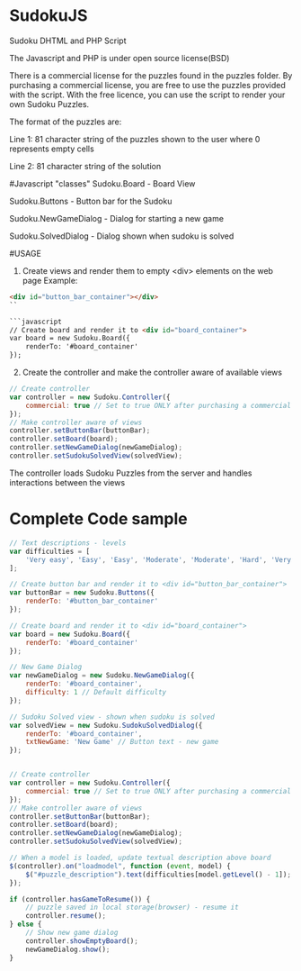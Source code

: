 # SudokuJS

Sudoku DHTML and PHP Script

The Javascript and PHP is under open source license(BSD)

There is a commercial license for the puzzles found in the puzzles folder. By purchasing a commercial license, you are free to use the puzzles provided with the script. With the free licence, you can use the script to render your own Sudoku Puzzles.

The format of the puzzles are:

Line 1: 81 character string of the puzzles shown to the user where 0 represents empty cells

Line 2: 81 character string of the solution

#Javascript "classes"
Sudoku.Board - Board View

Sudoku.Buttons - Button bar for the Sudoku

Sudoku.NewGameDialog - Dialog for starting a new game

Sudoku.SolvedDialog - Dialog shown when sudoku is solved


#USAGE
1) Create views and render them to empty &lt;div> elements on the web page
Example:

```html
<div id="button_bar_container"></div>
``

```javascript
// Create board and render it to <div id="board_container">
var board = new Sudoku.Board({
    renderTo: '#board_container'
});

```

2) Create the controller and make the controller aware of available views

```javascript
// Create controller
var controller = new Sudoku.Controller({
    commercial: true // Set to true ONLY after purchasing a commercial license
});
// Make controller aware of views
controller.setButtonBar(buttonBar);
controller.setBoard(board);
controller.setNewGameDialog(newGameDialog);
controller.setSudokuSolvedView(solvedView);
```
The controller loads Sudoku Puzzles from the server and handles interactions between the views

# Complete Code sample

```javascript
// Text descriptions - levels
var difficulties = [
    'Very easy', 'Easy', 'Easy', 'Moderate', 'Moderate', 'Hard', 'Very Hard', 'Extreme'
];

// Create button bar and render it to <div id="button_bar_container">
var buttonBar = new Sudoku.Buttons({
    renderTo: '#button_bar_container'
});

// Create board and render it to <div id="board_container">
var board = new Sudoku.Board({
    renderTo: '#board_container'
});

// New Game Dialog
var newGameDialog = new Sudoku.NewGameDialog({
    renderTo: '#board_container',
    difficulty: 1 // Default difficulty
});

// Sudoku Solved view - shown when sudoku is solved
var solvedView = new Sudoku.SudokuSolvedDialog({
    renderTo: '#board_container',
    txtNewGame: 'New Game' // Button text - new game
});


// Create controller
var controller = new Sudoku.Controller({
    commercial: true // Set to true ONLY after purchasing a commercial license
});
// Make controller aware of views
controller.setButtonBar(buttonBar);
controller.setBoard(board);
controller.setNewGameDialog(newGameDialog);
controller.setSudokuSolvedView(solvedView);

// When a model is loaded, update textual description above board
$(controller).on("loadmodel", function (event, model) {
    $("#puzzle_description").text(difficulties[model.getLevel() - 1]);
});

if (controller.hasGameToResume()) {
    // puzzle saved in local storage(browser) - resume it
    controller.resume();
} else {
    // Show new game dialog
    controller.showEmptyBoard();
    newGameDialog.show();
}
```